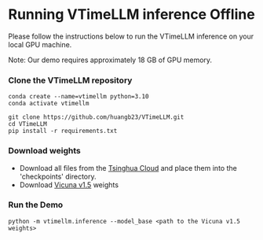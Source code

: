 # Running VTimeLLM inference Offline
Please follow the instructions below to run the VTimeLLM inference on your local GPU machine. 

Note: Our demo requires approximately 18 GB of GPU memory.

### Clone the VTimeLLM repository

```shell
conda create --name=vtimellm python=3.10
conda activate vtimellm

git clone https://github.com/huangb23/VTimeLLM.git
cd VTimeLLM
pip install -r requirements.txt
```

### Download weights

* Download all files from the [Tsinghua Cloud](https://cloud.tsinghua.edu.cn/d/6db5d02883124826aa6f/) and place them into the 'checkpoints' directory.
* Download [Vicuna v1.5](https://huggingface.co/lmsys/vicuna-7b-v1.5) weights

### Run the Demo

```shell
python -m vtimellm.inference --model_base <path to the Vicuna v1.5 weights> 
```
